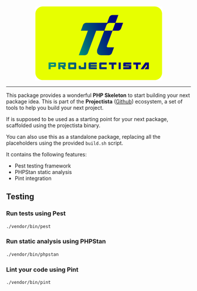 <p align="center">
  <img src="https://github.com/projectista/static/blob/main/logo/projectista@2x.png">
</p>

---
This package provides a wonderful **PHP Skeleton** to start building your next package idea.
This is part of the **Projectista** ([Github](https://github.com/projectista/projectista)) ecosystem, a set of tools to help you build your next project.

If is supposed to be used as a starting point for your next package, scaffolded using the projectista binary.

You can also use this as a standalone package, replacing all the placeholders using the provided `build.sh` script.

It contains the following features:

- Pest testing framework
- PHPStan static analysis
- Pint integration

## Testing

### Run tests using Pest

```bash
./vendor/bin/pest
```

### Run static analysis using PHPStan

```bash
./vendor/bin/phpstan
```

### Lint your code using Pint

```bash
./vendor/bin/pint
```

